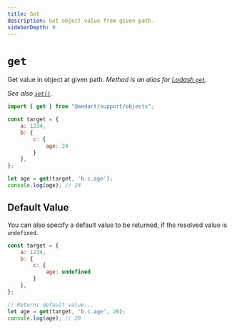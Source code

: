 ```yaml
---
title: Get
description: Get object value from given path.
sidebarDepth: 0
---
```


# `get`

Get value in object at given path.
_Method is an alias for [Lodash `get`](https://lodash.com/docs/4.17.15#get)._

_See also [`set()`](./set.md)._

```js
import { get } from "@aedart/support/objects";

const target = {
    a: 1234,
    b: {
        c: {
            age: 24
        }
    },
};

let age = get(target, 'b.c.age');
console.log(age); // 24
```

## Default Value

You can also specify a default value to be returned, if the resolved value is `undefined`.

```js
const target = {
    a: 1234,
    b: {
        c: {
            age: undefined
        }
    },
};

// Returns default value...
let age = get(target, 'b.c.age', 20);
console.log(age); // 20
```

